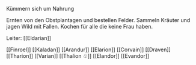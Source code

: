 Kümmern sich um Nahrung

Ernten von den Obstplantagen und bestellen Felder. Sammeln Kräuter und jagen Wild mit Fallen.
Kochen für alle die keine Frau haben.

Leiter: [[Eldarian]]

[[Finroel]]
[[Kaladan]]
[[Arandur]]
[[Elarion]]
[[Corvain]]
[[Draven]]
[[Tharion]]
[[Varian]]
[[Thalion ♧]]
[[Elandor]]
[[Evandor]]
